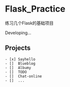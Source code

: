 #   Flask_Practice

练习几个Flask的基础项目

Developing...

##  Projects

    - [x] Sayhello
    - []  Blueblog
    - []  Albumy
    - []  TODO
    - []  Chat-online
    - []  ...
